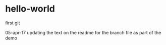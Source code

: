 # hello-world
first git

05-apr-17
updating the text on the readme for the branch file as part of the demo
